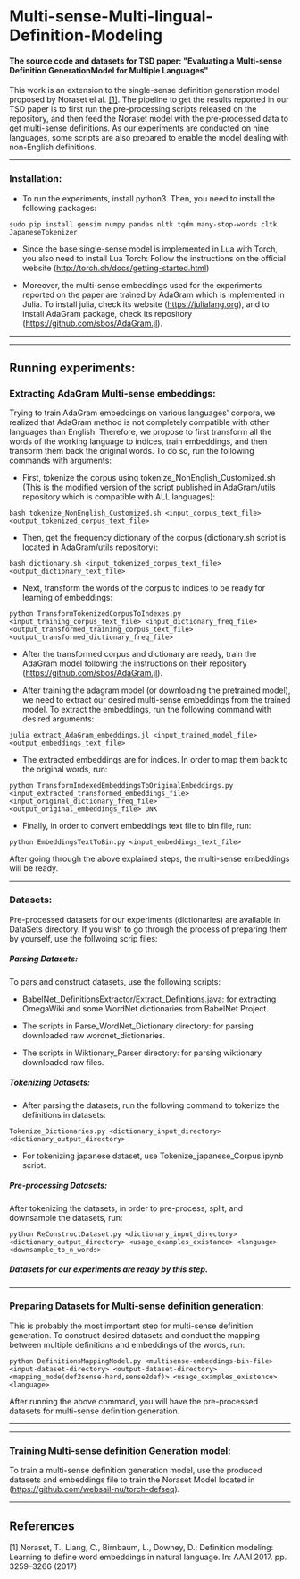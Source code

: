 # Multi-sense-Multi-lingual-Definition-Modeling
#### The source code and datasets for TSD paper: "Evaluating a Multi-sense Definition GenerationModel for Multiple Languages"

This work is an extension to the single-sense definition generation model proposed by Noraset el al. [[1]](#1). The pipeline to get the results reported in our TSD paper is to first run the pre-processing scripts released on the repository, and then feed the Noraset model with the pre-processed data to get multi-sense definitions. As our experiments are conducted on nine languages, some scripts are also prepared to enable the model dealing with non-English definitions.

---
### Installation:

* To run the experiments, install python3. Then, you need to install the following packages:

`
sudo pip install gensim numpy pandas nltk tqdm many-stop-words cltk JapaneseTokenizer
`

* Since the base single-sense model is implemented in Lua with Torch, you also need to install Lua Torch:
Follow the instructions on the official website (http://torch.ch/docs/getting-started.html)

* Moreover, the multi-sense embeddings used for the experiments reported on the paper are trained by AdaGram which is implemented in Julia. To install julia, check its website (https://julialang.org), and to install AdaGram package, check its repository (https://github.com/sbos/AdaGram.jl).

---
---
## Running experiments:

### Extracting AdaGram Multi-sense embeddings:

Trying to train AdaGram embeddings on various languages' corpora, we realized that AdaGram method is not completely compatible with other languages than English. Therefore, we propose to first transform all the words of the working language to indices, train embeddings, and then transorm them back the original words. To do so, run the following commands with arguments:

* First, tokenize the corpus using tokenize_NonEnglish_Customized.sh (This is the modified version of the script published in AdaGram/utils repository which is compatible with ALL languages):

`
bash tokenize_NonEnglish_Customized.sh <input_corpus_text_file> <output_tokenized_corpus_text_file>
`

* Then, get the frequency dictionary of the corpus (dictionary.sh script is located in AdaGram/utils repository):

`
bash dictionary.sh <input_tokenized_corpus_text_file> <output_dictionary_text_file>
`

* Next, transform the words of the corpus to indices to be ready for learning of embeddings:

`
python TransformTokenizedCorpusToIndexes.py <input_training_corpus_text_file> <input_dictionary_freq_file> <output_transformed_training_corpus_text_file> <output_transformed_dictionary_freq_file>
`

* After the transformed corpus and dictionary are ready, train the AdaGram model following the instructions on their repository (https://github.com/sbos/AdaGram.jl).

* After training the adagram model (or downloading the pretrained model), we need to extract our desired multi-sense embeddings from the trained model. To extract the embeddings, run the following command with desired arguments:

`
julia extract_AdaGram_embeddings.jl <input_trained_model_file> <output_embeddings_text_file>
`

* The extracted embeddings are for indices. In order to map them back to the original words, run:

`
python TransformIndexedEmbeddingsToOriginalEmbeddings.py <input_extracted_transformed_embeddings_file> <input_original_dictionary_freq_file> <output_original_embeddings_file> UNK
`

* Finally, in order to convert embeddings text file to bin file, run:

`
python EmbeddingsTextToBin.py <input_embeddings_text_file>
`

After going through the above explained steps, the multi-sense embeddings will be ready.

---
### Datasets:
Pre-processed datasets for our experiments (dictionaries) are available in DataSets directory. If you wish to go through the process of preparing them by yourself, use the follwoing scrip files:

##### Parsing Datasets:
To pars and construct datasets, use the following scripts:

* BabelNet_DefinitionsExtractor/Extract_Definitions.java: for extracting OmegaWiki and some WordNet dictionaries from BabelNet Project.

* The scripts in Parse_WordNet_Dictionary directory: for parsing downloaded raw wordnet_dictionaries.

* The scripts in Wiktionary_Parser directory: for parsing wiktionary downloaded raw files.

##### Tokenizing Datasets:

* After parsing the datasets, run the following command to tokenize the definitions in datasets:

`
Tokenize_Dictionaries.py <dictionary_input_directory> <dictionary_output_directory>
`

* For tokenizing japanese dataset, use Tokenize_japanese_Corpus.ipynb script.

##### Pre-processing Datasets:

After tokenizing the datasets, in order to pre-process, split, and downsample the datasets, run:

`
python ReConstructDataset.py <dictionary_input_directory> <dictionary_output_directory> <usage_examples_existance> <language> <downsample_to_n_words>
`

##### Datasets for our experiments are ready by this step.

---
### Preparing Datasets for Multi-sense definition generation:

This is probably the most important step for multi-sense definition generation. To construct desired datasets and conduct the mapping between multiple definitions and embeddings of the words, run:

`
python DefinitionsMappingModel.py <multisense-embeddings-bin-file> <input-dataset-directory> <output-dataset-directory> <mapping_mode(def2sense-hard,sense2def)> <usage_examples_existence> <language>
`

After running the above command, you will have the pre-processed datasets for multi-sense definition generation.

---
---
### Training Multi-sense definition Generation model:

To train a multi-sense definition generation model, use the produced datasets and embeddings file to train the Noraset Model located in (https://github.com/websail-nu/torch-defseq).

---
## References
<a id="1">[1]</a> 
Noraset, T., Liang, C., Birnbaum, L., Downey, D.: Definition modeling: Learning to define word embeddings in natural language. In: AAAI 2017. pp. 3259–3266 (2017)
